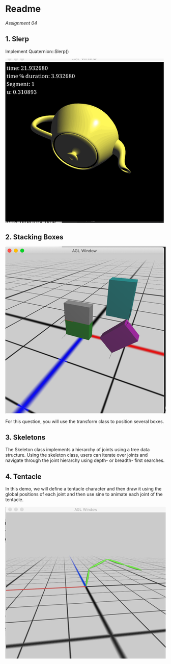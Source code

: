 # Readme

*Assignment 04*

## 1. Slerp

Implement Quaternion::Slerp()

<img src='https://github.com/foqiashahid112/animation-toolkit/blob/main/assignments/a6-transform/slerp.gif' title='slerp' width='' alt='slerp' />

## 2. Stacking Boxes


<img src='https://github.com/foqiashahid112/animation-toolkit/blob/main/assignments/a6-transform/boxes.png' title='unique' width='' alt='unique' />

For this question, you will use the transform class to position several boxes.

## 3. Skeletons

The Skeleton class implements a hierarchy of joints using a tree data structure. Using the skeleton class, users can iterate over joints and navigate through the joint hierarchy using depth- or breadth- first searches.


## 4. Tentacle

In this demo, we will define a tentacle character and then draw it using the global positions of each joint and then use sine to animate each joint of the tentacle.


<img src='https://github.com/foqiashahid112/animation-toolkit/blob/main/assignments/a6-transform/tentacle.gif' title='slerp' width='' alt='slerp' />




